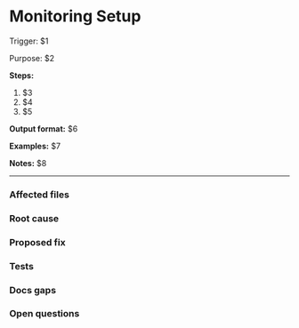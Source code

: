 # Monitoring Setup

Trigger: $1

Purpose: $2

**Steps:**

1. $3
2. $4
3. $5

**Output format:** $6

**Examples:** $7

**Notes:** $8

---

### Affected files

### Root cause

### Proposed fix

### Tests

### Docs gaps

### Open questions
